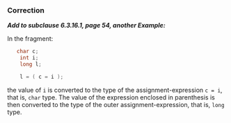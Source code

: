 ### Correction

***Add to subclause 6.3.16.1, page 54, another Example:***

In the fragment:

```c
   char c;
    int i;
    long l;

    l = ( c = i );
```

the value of `i` is converted to the type of the assignment-expression `c = i`,
that is, `char` type. The value of the expression enclosed in parenthesis is
then converted to the type of the outer assignment-expression, that is, `long`
type.
